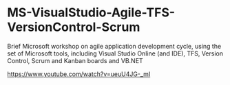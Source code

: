 # MS-VisualStudio-Agile-TFS-VersionControl-Scrum
Brief Microsoft workshop on agile application development cycle, using the set of Microsoft tools, including Visual Studio Online (and IDE), TFS, Version Control, Scrum and Kanban boards and VB.NET

https://www.youtube.com/watch?v=ueuU4JG-_mI
